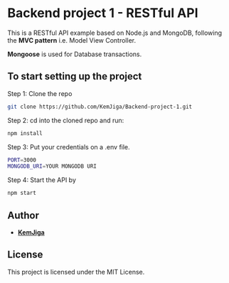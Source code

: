 # Backend project 1 - RESTful API

This is a RESTful API example based on Node.js and MongoDB, following the **MVC pattern** i.e. Model View Controller.

**Mongoose** is used for Database transactions.

## To start setting up the project

Step 1: Clone the repo

```bash
git clone https://github.com/KemJiga/Backend-project-1.git
```

Step 2: cd into the cloned repo and run:

```bash
npm install
```

Step 3: Put your credentials on a .env file.

```bash
PORT=3000
MONGODB_URI=YOUR MONGODB URI
```

Step 4: Start the API by

```bash
npm start
```

## Author

- [**KemJiga**](www.linkedin.com/in/kemjiga/)

## License

This project is licensed under the MIT License.
